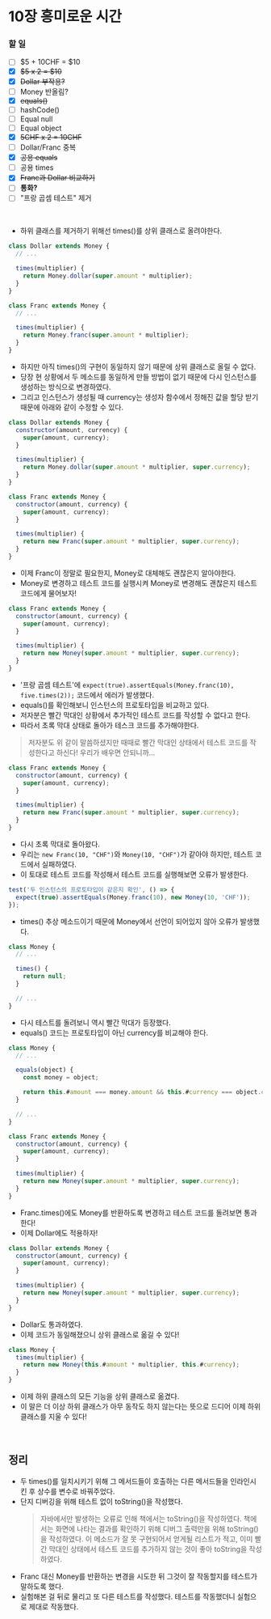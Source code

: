 # 10장 흥미로운 시간

### 할 일

- [ ] $5 + 10CHF = $10
- [x] ~~$5 x 2 = $10~~
- [x] ~~Dollar 부작용?~~
- [ ] Money 반올림?
- [x] ~~equals()~~
- [ ] hashCode()
- [ ] Equal null
- [ ] Equal object
- [x] ~~5CHF x 2 = 10CHF~~
- [ ] Dollar/Franc 중복
- [x] ~~공용 equals~~
- [ ] 공용 times
- [x] ~~Franc과 Dollar 비교하기~~
- [ ] **통화?**
- [ ] "프랑 곱셈 테스트" 제거

<br>

- 하위 클래스를 제거하기 위해선 times()를 상위 클래스로 올려야한다.

```javascript
class Dollar extends Money {
  // ...

  times(multiplier) {
    return Money.dollar(super.amount * multiplier);
  }
}

class Franc extends Money {
  // ...

  times(multiplier) {
    return Money.franc(super.amount * multiplier);
  }
}
```

- 하지만 아직 times()의 구현이 동일하지 않기 때문에 상위 클래스로 올릴 수 없다.
- 당장 현 상황에서 두 메소드를 동일하게 만들 방법이 없기 때문에 다시 인스턴스를 생성하는 방식으로 변경하였다.
- 그리고 인스턴스가 생성될 때 currency는 생성자 함수에서 정해진 값을 할당 받기 때문에 아래와 같이 수정할 수 있다.

```javascript
class Dollar extends Money {
  constructor(amount, currency) {
    super(amount, currency);
  }

  times(multiplier) {
    return Money.dollar(super.amount * multiplier, super.currency);
  }
}

class Franc extends Money {
  constructor(amount, currency) {
    super(amount, currency);
  }

  times(multiplier) {
    return new Franc(super.amount * multiplier, super.currency);
  }
}
```

- 이제 Franc이 정말로 필요한지, Money로 대체해도 괜찮은지 알아야한다.
- Money로 변경하고 테스트 코드를 실행시켜 Money로 변경해도 괜찮은지 테스트 코드에게 물어보자!

```javascript
class Franc extends Money {
  constructor(amount, currency) {
    super(amount, currency);
  }

  times(multiplier) {
    return new Money(super.amount * multiplier, super.currency);
  }
}
```

- '프랑 곱셈 테스트'에 `expect(true).assertEquals(Money.franc(10), five.times(2));` 코드에서 에러가 발생했다.
- equals()를 확인해보니 인스턴스의 프로토타입을 비교하고 있다.
- 저자분은 빨간 막대인 상황에서 추가적인 테스트 코드를 작성할 수 없다고 한다.
- 따라서 초록 막대 상태로 돌아가 테스크 코드를 추가해야한다.

> 저자분도 위 같이 말씀하셨지만 때때로 빨간 막대인 상태에서 테스트 코드를 작성한다고 하신다!
> 우리가 배우면 안되니까...

```javascript
class Franc extends Money {
  constructor(amount, currency) {
    super(amount, currency);
  }

  times(multiplier) {
    return new Franc(super.amount * multiplier, super.currency);
  }
}
```

- 다시 초록 막대로 돌아왔다.
- 우리는 `new Franc(10, "CHF")`와 `Money(10, "CHF")`가 같아야 하지만, 테스트 코드에서 실패하였다.
- 이 토대로 테스트 코드를 작성해서 테스트 코드를 실행해보면 오류가 발생한다.

```javascript
test('두 인스턴스의 프로토타입이 같은지 확인', () => {
  expect(true).assertEquals(Money.franc(10), new Money(10, 'CHF'));
});
```

- times() 추상 메소드이기 때문에 Money에서 선언이 되어있지 않아 오류가 발생했다.

```javascript
class Money {
  // ...

  times() {
    return null;
  }

  // ...
}
```

- 다시 테스트를 돌려보니 역시 빨간 막대가 등장했다.
- equals() 코드는 프로토타입이 아닌 currency를 비교해야 한다.

```javascript
class Money {
  // ...

  equals(object) {
    const money = object;

    return this.#amount === money.amount && this.#currency === object.currency;
  }

  // ...
}

class Franc extends Money {
  constructor(amount, currency) {
    super(amount, currency);
  }

  times(multiplier) {
    return new Money(super.amount * multiplier, super.currency);
  }
}
```

- Franc.times()에도 Money를 반환하도록 변경하고 테스트 코드를 돌려보면 통과한다!
- 이제 Dollar에도 적용하자!

```javascript
class Dollar extends Money {
  constructor(amount, currency) {
    super(amount, currency);
  }

  times(multiplier) {
    return new Money(super.amount * multiplier, super.currency);
  }
}
```

- Dollar도 통과하였다.
- 이제 코드가 동일해졌으니 상위 클래스로 옮길 수 있다!

```javascript
class Money {
  times(multiplier) {
    return new Money(this.#amount * multiplier, this.#currency);
  }
}
```

- 이제 하위 클래스의 모든 기능을 상위 클래스로 옮겼다.
- 이 말은 더 이상 하위 클래스가 아무 동작도 하지 않는다는 뜻으로 드디어 이제 하위 클래스를 지울 수 있다!

<br>

## 정리

- 두 times()를 일치시키기 위해 그 메서드들이 호출하는 다른 메서드들을 인라인시킨 후 상수를 변수로 바꿔주었다.
- 단지 디버깅을 위해 테스트 없이 toString()을 작성했다.
  > 자바에서만 발생하는 오류로 인해 책에서는 toString()을 작성하였다.
  > 책에서는 화면에 나타는 결과를 확인하기 위해 디버그 출력만을 위해 toString()을 작성하였다.
  > 이 메소드가 잘 못 구현되어서 얻게될 리스트가 적고, 이미 빨간 막대인 상태에서 테스트 코드를 추가하지 않는 것이 좋아 toString을 작성하였다.
- Franc 대신 Money를 반환하는 변경을 시도한 뒤 그것이 잘 작동할지를 테스트가 말하도록 했다.
- 실험해본 걸 뒤로 물리고 또 다른 테스트를 작성했다. 테스트를 작동했더니 실험으로 제대로 작동했다.
